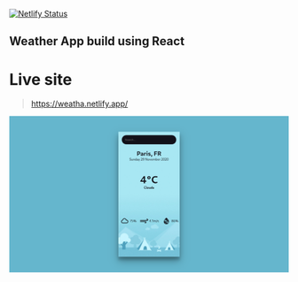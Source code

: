 [![Netlify Status](https://api.netlify.com/api/v1/badges/03aab3b1-a053-43a7-97fa-01915337b091/deploy-status)](https://app.netlify.com/sites/weatha/deploys)

## Weather App build using React

# Live site
> https://weatha.netlify.app/

![screenshot](https://github.com/siddharthroy12/weather-app/blob/main/public/img/screenshot.png)